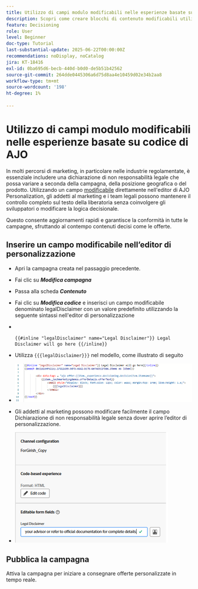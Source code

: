 ```yaml
---
title: Utilizzo di campi modulo modificabili nelle esperienze basate su codice di AJO
description: Scopri come creare blocchi di contenuto modificabili utilizzando campi di modulo in linea nei modelli di esperienza basati su codice di Adobe Journey Optimizer, per consentire agli addetti al marketing di creare contenuti dinamici e riutilizzabili per le campagne.
feature: Decisioning
role: User
level: Beginner
doc-type: Tutorial
last-substantial-update: 2025-06-22T00:00:00Z
recommendations: noDisplay, noCatalog
jira: KT-18416
exl-id: 0ba695d6-becb-440d-b0d0-de5b51b42562
source-git-commit: 264dde0445306a6d75d8aa4e10459d02e34b2aa8
workflow-type: tm+mt
source-wordcount: '198'
ht-degree: 1%

---
```


# Utilizzo di campi modulo modificabili nelle esperienze basate su codice di AJO

In molti percorsi di marketing, in particolare nelle industrie regolamentate, è essenziale includere una dichiarazione di non responsabilità legale che possa variare a seconda della campagna, della posizione geografica o del prodotto. Utilizzando un campo [modificabile](https://experienceleague.adobe.com/it/docs/journey-optimizer-learn/tutorials/channels/code-based-experience-channel/form-fields-in-code-based-experiences) direttamente nell&#39;editor di AJO Personalization, gli addetti al marketing e i team legali possono mantenere il controllo completo sul testo della liberatoria senza coinvolgere gli sviluppatori o modificare la logica decisionale.

Questo consente aggiornamenti rapidi e garantisce la conformità in tutte le campagne, sfruttando al contempo contenuti decisi come le offerte.

## Inserire un campo modificabile nell’editor di personalizzazione

- Apri la campagna creata nel passaggio precedente.
- Fai clic su _&#x200B;**Modifica campagna**&#x200B;_
- Passa alla scheda _&#x200B;**Contenuto**&#x200B;_
- Fai clic su _&#x200B;**Modifica codice**&#x200B;_ e inserisci un campo modificabile denominato legalDisclaimer con un valore predefinito utilizzando la seguente sintassi nell&#39;editor di personalizzazione

- &#x200B;
  <pre><code>&#123;&#123;#inline &quot;legalDisclaimer&quot; name=&quot;Legal Disclaimer&quot;&#125;&#125; Legal Disclaimer will go here &#123;&#123;/inline&#125;&#125;</code></pre>

- Utilizza <code>{{{legalDisclaimer}}}</code> nel modello, come illustrato di seguito

- ![campi modificabili](assets/editable-fields.png)

- Gli addetti al marketing possono modificare facilmente il campo Dichiarazione di non responsabilità legale senza dover aprire l’editor di personalizzazione.
- ![editable-field-marketer](assets/editable-field-marketer-view.png)



## Pubblica la campagna

Attiva la campagna per iniziare a consegnare offerte personalizzate in tempo reale.
